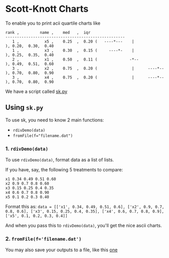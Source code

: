 # Scott-Knott Charts

To enable you to print acii quartile charts like

```
rank ,         name ,    med   ,  iqr
----------------------------------------------------
   1 ,           x5 ,    0.25  ,  0.20 (   ----*---    |              ), 0.20,  0.30,  0.40
   1 ,           x3 ,    0.30  ,  0.15 (     ----*-    |              ), 0.25,  0.35,  0.40
   2 ,           x1 ,    0.50  ,  0.11 (              -*--            ), 0.49,  0.51,  0.60
   3 ,           x2 ,    0.75  ,  0.20 (               |      ----*-- ), 0.70,  0.80,  0.90
   3 ,           x4 ,    0.75  ,  0.20 (               |      ----*-- ), 0.70,  0.80,  0.90
```

We have a script called [sk.py](https://github.com/txt/mase/blob/master/src/doc/sk.py)

## Using `sk.py`

To use sk, you need to know 2 main functions:
  - `rdivDemo(data)`
  - `fromFile(f="filename.dat")`

### 1. `rdivDemo(data)`
To use `rdivDemo(data)`, format data as a list of lists.

If you have, say, the following 5 treatments to compare:
```
x1 0.34 0.49 0.51 0.60
x2 0.9 0.7 0.8 0.60
x3 0.15 0.25 0.4 0.35
x4 0.6 0.7 0.8 0.90
x5 0.1 0.2 0.3 0.40
```

Format this as:
`data = [['x1', 0.34, 0.49, 0.51, 0.6], ['x2', 0.9, 0.7, 0.8, 0.6], ['x3', 0.15, 0.25, 0.4, 0.35], ['x4', 0.6, 0.7, 0.8, 0.9], ['x5', 0.1, 0.2, 0.3, 0.4]]`

And when you pass this to `rdivDemo(data)`, you'll get the nice ascii charts.

### 2. `fromFile(f='filename.dat')`
You may also save your outputs to a file, like this [one]()
